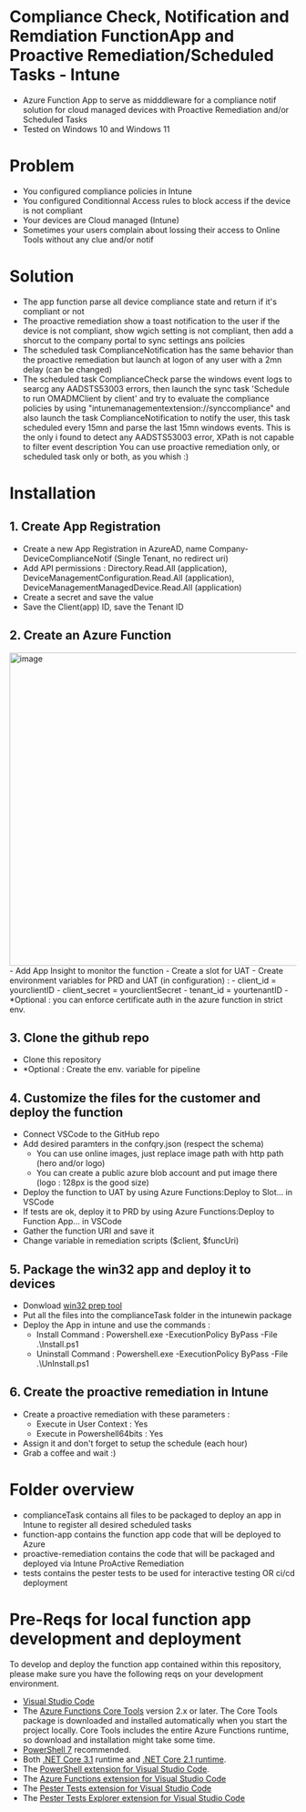 # Compliance Check, Notification and Remdiation FunctionApp and Proactive Remediation/Scheduled Tasks - Intune

- Azure Function App to serve as midddleware for a compliance notif solution for cloud managed devices with Proactive Remediation and/or Scheduled Tasks
- Tested on Windows 10 and Windows 11

# Problem
- You configured compliance policies in Intune
- You configured Conditionnal Access rules to block access if the device is not compliant
- Your devices are Cloud managed (Intune)
- Sometimes your users complain about lossing their access to Online Tools without any clue and/or notif

# Solution
- The app function parse all device compliance state and return if it's compliant or not
- The proactive remediation show a toast notification  to the user if the device is not compliant, show wgich setting is not compliant, then add a shorcut to the company portal to sync settings ans poilcies
- The scheduled task ComplianceNotification has the same behavior than the proactive remediation but launch at logon of any user with a 2mn delay (can be changed)
- The scheduled task ComplianceCheck parse the windows event logs to searcg any AADSTS53003 errors, then launch the sync task 'Schedule to run OMADMClient by client' and try to evaluate the compliance policies by using "intunemanagementextension://synccompliance" and also launch the task ComplianceNotification to notify the user, this task scheduled every 15mn and parse the last 15mn windows events. This is the only i found to detect any AADSTS53003 error, XPath is not capable to filter event description
You can use proactive remediation only, or scheduled task only or both, as you whish :)
# Installation
## 1. Create App Registration
- Create a new App Registration in AzureAD, name Company-DeviceComplianceNotif (Single Tenant, no redirect uri)
- Add API permissions : Directory.Read.All (application), DeviceManagementConfiguration.Read.All (application), DeviceManagementManagedDevice.Read.All (application)
- Create a secret and save the value
- Save the Client(app) ID, save the Tenant ID

## 2. Create an Azure Function
<img width="550" alt="image" src="https://user-images.githubusercontent.com/107478270/202721339-711e5cbf-b2e2-429a-92e6-bdac6daf528a.png">
- Add App Insight to monitor the function
- Create a slot for UAT
- Create environment variables for PRD and UAT (in configuration) :
    - client_id = yourclientID
    - client_secret = yourclientSecret
    - tenant_id = yourtenantID
- *Optional : you can enforce certificate auth in the azure function in strict env.

## 3. Clone the github repo
- Clone this repository
- *Optional : Create the env. variable for pipeline

## 4. Customize the files for the customer and deploy the function
- Connect VSCode to the GitHub repo
- Add desired paramters in the confqry.json (respect the schema)
    - You can use online images, just replace image path with http path (hero and/or logo)
    - You can create a public azure blob account and put image there (logo : 128px is the good size)
- Deploy the function to UAT by using Azure Functions:Deploy to Slot... in VSCode
- If tests are ok, deploy it to PRD by using Azure Functions:Deploy to Function App... in VSCode
- Gather the function URI and save it
- Change variable in remediation scripts ($client, $funcUri)

## 5. Package the win32 app and deploy it to devices
- Donwload [win32 prep tool](https://github.com/Microsoft/Microsoft-Win32-Content-Prep-Tool)
- Put all the files into the complianceTask folder in the intunewin package
- Deploy the App in intune and use the commands :
    - Install Command : Powershell.exe -ExecutionPolicy ByPass -File .\Install.ps1
    - Uninstall Command : Powershell.exe -ExecutionPolicy ByPass -File .\UnInstall.ps1
## 6. Create the proactive remediation in Intune
- Create a proactive remediation with these parameters :
    - Execute in User Context : Yes
    - Execute in Powershell64bits : Yes
- Assign it and don't forget to setup the schedule (each hour) 
- Grab a coffee and wait :)
# Folder overview
- complianceTask contains all files to be packaged to deploy an app in Intune to register all desired scheduled tasks
- function-app contains the function app code that will be deployed to Azure
- proactive-remediation contains the code that will be packaged and deployed via Intune ProActive Remediation
- tests contains the pester tests to be used for interactive testing OR ci/cd deployment

# Pre-Reqs for local function app development and deployment

To develop and deploy the function app contained within this repository, please make sure you have the following reqs on your development environment.

- [Visual Studio Code](https://code.visualstudio.com/)
- The [Azure Functions Core Tools](https://docs.microsoft.com/en-us/azure/azure-functions/functions-run-local#install-the-azure-functions-core-tools) version 2.x or later. The Core Tools package is downloaded and installed automatically when you start the project locally. Core Tools includes the entire Azure Functions runtime, so download and installation might take some time.
- [PowerShell 7](https://docs.microsoft.com/en-us/powershell/scripting/install/installing-powershell-core-on-windows) recommended.
- Both [.NET Core 3.1](https://www.microsoft.com/net/download) runtime and [.NET Core 2.1 runtime](https://dotnet.microsoft.com/download/dotnet-core/2.1).
- The [PowerShell extension for Visual Studio Code](https://marketplace.visualstudio.com/items?itemName=ms-vscode.PowerShell).
- The [Azure Functions extension for Visual Studio Code](https://docs.microsoft.com/en-us/azure/azure-functions/functions-develop-vs-code?tabs=powershell#install-the-azure-functions-extension)
- The [Pester Tests extension for Visual Studio Code](https://marketplace.visualstudio.com/items?itemName=pspester.pester-test)
- The [Pester Tests Explorer extension for Visual Studio Code](https://marketplace.visualstudio.com/items?itemName=TylerLeonhardt.vscode-pester-test-adapter)
